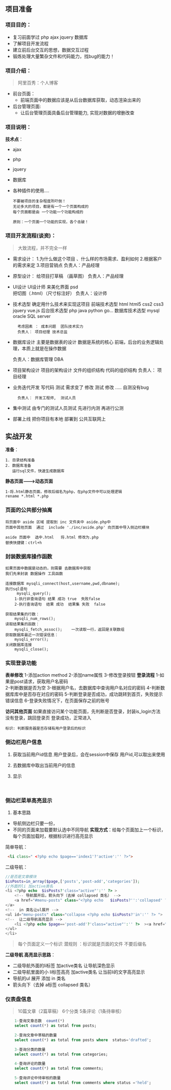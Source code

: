 ## 项目准备


### 项目目的：
+  复习前面学过 php  ajax  jquery  数据库  
+  了解项目开发流程  
+  建立前后台交互的思想，数据交互过程
+  锻炼处理大量繁杂文件和代码能力，找bug的能力！

### 项目介绍：
> 阿里百秀：个人博客

+ 前台页面：
  + 前端页面中的数据应该是从后台数据库获取，动态渲染出来的
+ 后台管理页面:
  + 让后台管理页面具备后台管理能力, 实现对数据的增删改查



### 项目说明：
**技术点**：
+ ajax

+ php

+ jquery

+ 数据库

+ 各种插件的使用....

      不要被项目的复杂程度所吓倒！
      无论多大的项目，都是有一个一个页面构成的
      每个页面都是由 一个功能一个功能构成的
      
      原则：一个页面一个功能的实现，各个击破！




### 项目开发流程(谈资)：

> 大致流程，并不完全一样
>

+ 需求设计：
        1.为什么做这个项目 、什么样的市场需求、盈利如何
        2.根据客户的需求来定 
        3.项目营销点
        负责人：产品经理
+ 原型设计：
        给项目打草稿 （画草图）
        负责人：产品经理

+ UI设计
       UI设计师 来美化界面 psd  
        把切图（.html）（尺寸标注好）
       负责人：设计师

+ 技术选型
        确定用什么技术来实现这项目
        前端技术选型  html html5  css2 css3  jquery  vue.js 
        后台技术选型  php  java  python  go...
        数据库技术选型  mysql oracle  SQL server
        
        考虑因素 ： 成本问题  团队技术实力
        负责人： 项目经理 技术总监 

+ 数据库设计
         主要是数据表的设计
     数据是系统的核心
     前端，后台的业务逻辑处理，本质上就是在操作数据
        		
     负责人：数据库管理 DBA


+ 项目架构设计
        项目的架构设计
        文件的组织结构
        代码的组织结构
      负责人： 项目经理 

+ 业务迭代开发
        写代码
        测试  需求变了
        修改 
        测试
        修改
        .....  自测没有bug
        
        负责人： 开发工程师,  测试人员

+ 集中测试
        由专门的测试人员测试
        先进行内测
        再进行公测

+ 部署上线
        把你项目有本地 部署到 公共互联网上




## 实战开发

 **准备**：   

    1. 目录结构准备
    2. 数据库准备
       运行sql文件，快速生成数据库

**静态页面--->动态页面**

    1-将.html静态页面，修改后缀名为php，在php文件中可以处理逻辑
    rename *.html *.php

### 页面的公共部分抽离 
    将页面中 aside 区域 提取到 inc 文件夹中 aside.php中
    页面中其他页面  通过  include './inc/aside.php' 向页面中导入侧边栏模块 
    
    aside 页面中  选中.html   将.html 修改为.php
    替换快捷键：ctrl+h

### 封装数据库操作函数
    如果页面中数据是动态的，则需要 去数据库中获取
    我们先来封装 数据操作 工具函数
    
    连接数据库 mysqli_connect(host,username,pwd,dbname);
    执行sql语句 
         mysqli_query();
        1-执行非查询语句 结果 成功 true  失败false  
        2-执行查询语句  结果 成功  结果集 失败  false 
    
    获取结果集的行数：
        mysqli_num_rows(); 
    读取结果集的函数：
        mysqli_fetch_assoc();    一次读取一行，返回是关联数组
    获取数据库最近一次错误信息：
        mysqli_error();
    关闭数据库连接
        mysqli_close();

### 实现登录功能

**表单修改**
	1-添加action  method
	2-添加name属性
	3-修改登录按钮
**登录流程**
	1-如果是post请求，获取用户名密码  
	2-判断数据是否为空
	3-根据用户名，去数据库中查询用户名对应的密码
	4-判断数据库库中是否存在对应的密码
	5-判断登录是否成功，成功跳转到首页，失败提示错误信息
	6-登录失败情况下，在页面保存之前的账号

**访问其他页面**
	如果直接访问某个功能页面，先判断是否登录，封装is_login方法
	    没有登录，跳回登录页
	    登录成功，正常进入
	
	标识: 判断服务器是否存储有用户登录后的标识



### 侧边栏用户信息 
1. 获取当前用户id信息
   用户登录后，会在session中保存 用户id,可以取出来使用   

2. 去数据库中取出当前用户的信息

3. 显示

   ​

### 侧边栏菜单高亮显示 
1. 基本思路
+ 导航侧边栏只要一份，
+ 不同的页面来加载要默认选中不同导航
  **实现方式**：给每个页面加上一个标识，每个页面加载时，根据标识进行高亮显示

简单导航：
```html
 <li class=" <?php echo $page=='index1'?'active':'' ?>">
```
二级导航：
```php
//是否是文章模块
$isPosts=in_array($page,['posts','post-add','categories']);
//外面的li 加active类名
<li <?php echo  $isPosts?'class="active"':'' ?> >
	<!-- 导航展开后，箭头向下（去掉 collapsed 类名） -->
	<a href="#menu-posts" class="<?php echo   $isPosts?'':'collapsed' ?>" data-toggle="collapse">         
</a>
<!--  in 类名让ul展开 -->
<ul id="menu-posts" class="collapse <?php echo $isPosts?'in':'' ?> ">
<!--  让二级导航高亮显示 -->
	<li <?php echo $page=='post-add'?'class="active"':'' ?>  ><a href="post-add.php">写文章</a></li>         
</ul>
</li>
```
> 每个页面定义一个标识   潜规则 ：标识就是页面的文件 不要后缀名

**二级导航 高亮显示思路**：
+ 二级导航外面的li标签 加active类名    让导航深色显示 
+ 二级导航里面的小 li标签高亮  加active类名    让当前li的文字高亮显示
+ 导航的ul 展开    添加 in 类名
+ 箭头向下（去掉 a标签  collapsed  类名）


### 仪表盘信息
> 10篇文章（2篇草稿）
> 6个分类
> 5条评论（1条待审核）

```sql
    1-查询文章总数  count(*)
    select count(*) as total from posts;
    
    2-查询文章中草稿的数量
    select count(*) as total from posts where  status='drafted';
    
    3-查询分类的数量
    select count(*) as total from categories;
    
    4-查询评论的数量
    select count(*) as total from comments;
    
    5-查询评论中待审核的数量
    select count(*) as total from comments where status ='held'; 
```
